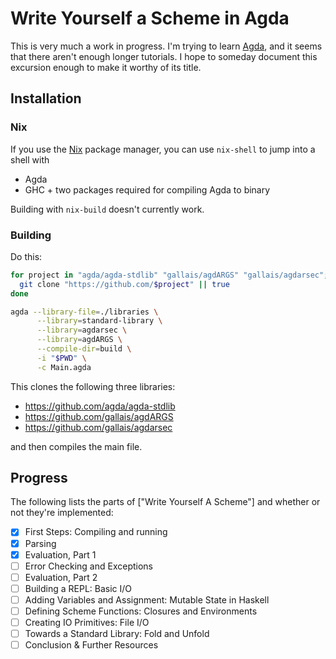 # Write Yourself a Scheme in Agda

This is very much a work in progress. I'm trying to
learn [Agda](https://en.wikipedia.org/wiki/Agda_(programming_language)), and it
seems that there aren't enough longer tutorials. I hope to someday document this
excursion enough to make it worthy of its title.

<!--
Note that this Scheme doesn't come nearly as close to the one in that Wikibook
to being [R5RS](http://www.schemers.org/Documents/Standards/R5RS/HTML/)-compliant,
I am more concerned about getting a somewhat working interpreter out the door
than the accuracy of the "Scheme" it interprets.
-->

## Installation

### Nix

If you use the [Nix](https://nixos.org/nix/) package manager, you can use
`nix-shell` to jump into a shell with 

 * Agda
 * GHC + two packages required for compiling Agda to binary

Building with `nix-build` doesn't currently work. 

### Building

Do this:
```bash
for project in "agda/agda-stdlib" "gallais/agdARGS" "gallais/agdarsec"; do
  git clone "https://github.com/$project" || true
done

agda --library-file=./libraries \
      --library=standard-library \
      --library=agdarsec \
      --library=agdARGS \
      --compile-dir=build \
      -i "$PWD" \
      -c Main.agda
```

This clones the following three libraries:

 * https://github.com/agda/agda-stdlib
 * https://github.com/gallais/agdARGS
 * https://github.com/gallais/agdarsec
 
and then compiles the main file.

## Progress

The following lists the parts of ["Write Yourself A Scheme"] and whether or not
they're implemented:

 - [x] First Steps: Compiling and running
 - [x] Parsing
 - [x] Evaluation, Part 1
 - [ ] Error Checking and Exceptions
 - [ ] Evaluation, Part 2
 - [ ] Building a REPL: Basic I/O
 - [ ] Adding Variables and Assignment: Mutable State in Haskell
 - [ ] Defining Scheme Functions: Closures and Environments
 - [ ] Creating IO Primitives: File I/O
 - [ ] Towards a Standard Library: Fold and Unfold
 - [ ] Conclusion & Further Resources

[wyas]: https://en.wikibooks.org/wiki/Write_Yourself_a_Scheme_in_48_Hours
